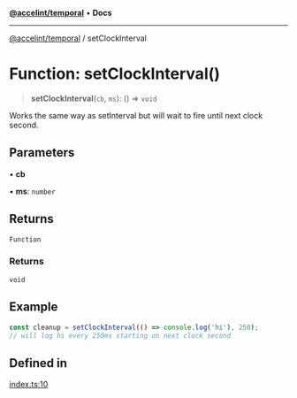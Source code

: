 [**@accelint/temporal**](../README.md) • **Docs**

***

[@accelint/temporal](../README.md) / setClockInterval

# Function: setClockInterval()

> **setClockInterval**(`cb`, `ms`): () => `void`

Works the same way as setInterval but will wait to fire until next clock second.

## Parameters

• **cb**

• **ms**: `number`

## Returns

`Function`

### Returns

`void`

## Example

```ts
const cleanup = setClockInterval(() => console.log('hi'), 250);
// will log hi every 250ms starting on next clock second
```

## Defined in

[index.ts:10](https://github.com/gohypergiant/standard-toolkit/blob/7f574e64e57e697a3e2daabb1b78393aca67cb22/packages/temporal/src/timers/index.ts#L10)
